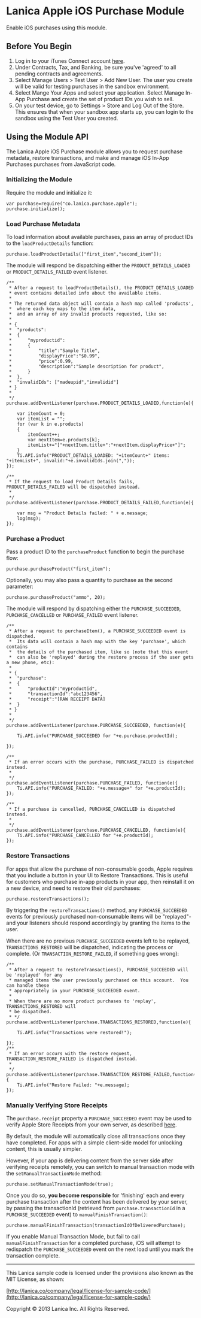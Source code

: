 # Lanica Apple iOS Purchase Module #

Enable iOS purchases using this module.

## Before You Begin ##

1. Log in to your iTunes Connect account [here](https://itunesconnect.apple.com).
2. Under Contracts, Tax, and Banking, be sure you've 'agreed' to all pending contracts and agreements.
3. Select Manage Users > Test User > Add New User.  The user you create will be valid for testing purchases in the sandbox environment.
4. Select Mange Your Apps and select your application.  Select Manage In-App Purchase and create the set of product IDs you wish to sell.
5. On your test device, go to Settings > Store and Log Out of the Store.  This ensures that when your sandbox app starts up, you can login to the sandbox using the Test User you created.
## Using the Module API ##

The  Lanica Apple iOS Purchase module allows you to request purchase metadata, restore transactions, and make and manage iOS In-App Purchases purchases from JavaScript code.

### Initializing the Module ###

Require the module and initialize it:

    var purchase=require("co.lanica.purchase.apple");
    purchase.initialize();


### Load Purchase Metadata ###

To load information about available purchases, pass an array of product IDs to the `loadProductDetails` function:

    purchase.loadProductDetails(["first_item","second_item"]);

The module will respond be dispatching either the `PRODUCT_DETAILS_LOADED` or `PRODUCT_DETAILS_FAILED` event listener.

	/**
	 * After a request to loadProductDetails(), the PRODUCT_DETAILS_LOADED 
	 * event contains detailed info about the available items.
	 * 
	 * The returned data object will contain a hash map called 'products',
	 *  where each key maps to the item data,
	 *  and an array of any invalid products requested, like so:
	 * 
	 * {
	 * 	"products":
	 * 	{
	 * 		"myproductid":
	 * 		{
	 * 			"title":"Sample Title",
	 * 			"displayPrice":"$0.99",
	 * 			"price":0.99,
	 * 			"description":"Sample description for product",
	 * 		}
	 * 	},
	 *  "invalidIds": ["madeupid","invalidid"]
	 * }
	 * 
	 */
	purchase.addEventListener(purchase.PRODUCT_DETAILS_LOADED,function(e){

		var itemCount = 0;
		var itemList = "";
		for (var k in e.products)
		{
			itemCount++;
			var nextItem=e.products[k];
			itemList+="["+nextItem.title+":"+nextItem.displayPrice+"]";
		}
		Ti.API.info("PRODUCT_DETAILS_LOADED: "+itemCount+" items: "+itemList+", invalid:"+e.invalidIds.join(","));
	});
	
	/**
	 * If the request to load Product Details fails, PRODUCT_DETAILS_FAILED will be dispatched instead.
	 * 
	 */
	purchase.addEventListener(purchase.PRODUCT_DETAILS_FAILED,function(e){
	
		var msg = "Product Details failed: " + e.message;
		log(msg);
	});



### Purchase a Product ###

Pass a product ID to the `purchaseProduct` function to begin the purchase flow:

    purchase.purchaseProduct("first_item");

Optionally, you may also pass a quantity to purchase as the second parameter:

	purchase.purchaseProduct("ammo", 20);

The module will respond by dispatching either the `PURCHASE_SUCCEEDED`, `PURCHASE_CANCELLED` or `PURCHASE_FAILED` event listener.

	/**
	 * After a request to purchaseItem(), a PURCHASE_SUCCEEDED event is dispatched. 
	 *  Its data will contain a hash map with the key 'purchase', which contains
	 *  the details of the purchased item, like so (note that this event
	 *  can also be 'replayed' during the restore process if the user gets a new phone, etc):
	 * 
	 * {
	 * 	"purchase":
	 * 	{
	 * 		"productId":"myproductid",
	 * 		"transactionId":"abc123456",
	 * 		"receipt":"[RAW RECEIPT DATA]
	 * 	}
	 * }	 
	 * 
	 */
	purchase.addEventListener(purchase.PURCHASE_SUCCEEDED, function(e){
		
		Ti.API.info("PURCHASE_SUCCEEDED for "+e.purchase.productId);
		
	});	
	
	/**
	 * If an error occurs with the purchase, PURCHASE_FAILED is dispatched instead.
	 * 
	 */
	purchase.addEventListener(purchase.PURCHASE_FAILED, function(e){
		Ti.API.info("PURCHASE_FAILED: "+e.message+" for "+e.productId);
	});

	/**
	 * If a purchase is cancelled, PURCHASE_CANCELLED is dispatched instead.
	 * 
	 */
	purchase.addEventListener(purchase.PURCHASE_CANCELLED, function(e){
		Ti.API.info("PURCHASE_CANCELLED for "+e.productId);
	});

### Restore Transactions ###

For apps that allow the purchase of non-consumable goods, Apple requires that you include a button in your UI to Restore Transactions.  This is useful for customers who purchase in-app products in your app, then reinstall it on a new device, and need to restore their old purchases:

	purchase.restoreTransactions();

 By triggering the `restoreTransactions()` method, any `PURCHASE_SUCCEEDED` events for previously purchased non-consumable items will be "replayed"- and your listeners should respond accordingly by granting the items to the user.

When there are no previous `PURCHASE_SUCCEEDED` events left to be replayed, `TRANSACTIONS_RESTORED` will be dispatched, indicating the process or complete.  (Or `TRANSACTION_RESTORE_FAILED`, if something goes wrong):

	/**
	 * After a request to restoreTransactions(), PURCHASE_SUCCEEDED will be 'replayed' for any
	 * managed items the user previously purchased on this account.  You can handle these
	 * appropriately in your PURCHASE_SUCCEEDED event.
	 * 
	 * When there are no more product purchases to 'replay', TRANSACTIONS_RESTORED will
	 * be dispatched.
	 * */
	purchase.addEventListener(purchase.TRANSACTIONS_RESTORED,function(e){
		
		Ti.API.info("Transactions were restored!");

	});	
	/**
	 * If an error occurs with the restore request, TRANSACTION_RESTORE_FAILED is dispatched instead.
	 * 
	 */
	purchase.addEventListener(purchase.TRANSACTION_RESTORE_FAILED,function(e){
		Ti.API.info("Restore Failed: "+e.message);
	});

### Manually Verifying Store Receipts ###

The `purchase.receipt` property a `PURCHASE_SUCCEEDED` event may be used to verify Apple Store Receipts from your own server, as described [here](http://developer.apple.com/library/ios/#documentation/NetworkingInternet/Conceptual/StoreKitGuide/VerifyingStoreReceipts/VerifyingStoreReceipts.html).

By default, the module will automatically close all transactions once they have completed.  For apps with a simple client-side model for unlocking content, this is usually simpler.

However, if your app is delivering content from the server side after verifying receipts remotely, you can switch to manual transaction mode with the `setManualTransactionMode` method:

	purchase.setManualTransactionMode(true);

Once you do so, **you become responsible** for 'finishing' each and every purchase transaction after the content has been delivered by your server, by passing the transactionId (retrieved from `purchase.transactionId` in a `PURCHASE_SUCCEEDED` event) to `manualFinishTransaction()`:

	purchase.manualFinishTransaction(transactionIdOfDeliveredPurchase);

If you enable Manual Transaction Mode, but fail to call `manualFinishTransaction` for a completed purchase, iOS will attempt to redispatch the `PURCHASE_SUCCEEDED` event on the next load until you mark the transaction complete.

----------------------------------
This Lanica sample code is licensed under the provisions also known as the MIT License, as shown:

[http://lanica.co/company/legal/license-for-sample-code/](http://lanica.co/company/legal/license-for-sample-code/)

Copyright © 2013 Lanica Inc. All Rights Reserved.